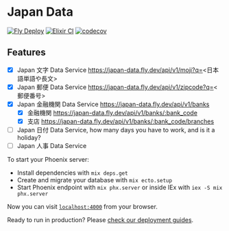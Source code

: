 # Japan Data

[![Fly Deploy](https://github.com/ThaddeusJiang/jp_data/actions/workflows/fly.yml/badge.svg)](https://github.com/ThaddeusJiang/jp_data/actions/workflows/fly.yml)
[![Elixir CI](https://github.com/ThaddeusJiang/jp_data/actions/workflows/elixir.yaml/badge.svg)](https://github.com/ThaddeusJiang/jp_data/actions/workflows/elixir.yaml)
[![codecov](https://codecov.io/github/ThaddeusJiang/jp_data/branch/main/graph/badge.svg?token=e63MmlDAiZ)](https://codecov.io/github/ThaddeusJiang/jp_data)

## Features

- [x] Japan 文字 Data Service https://japan-data.fly.dev/api/v1/moji?q=<日本語単語や長文>
- [x] Japan 郵便 Data Service https://japan-data.fly.dev/api/v1/zipcode?q=<郵便番号>
- [x] Japan 金融機関 Data Service https://japan-data.fly.dev/api/v1/banks
  - [x] 金融機関 https://japan-data.fly.dev/api/v1/banks/:bank_code
  - [x] 支店 https://japan-data.fly.dev/api/v1/banks/:bank_code/branches
- [ ] Japan 日付 Data Service, how many days you have to work, and is it a holiday?
- [ ] Japan 人事 Data Service

To start your Phoenix server:

- Install dependencies with `mix deps.get`
- Create and migrate your database with `mix ecto.setup`
- Start Phoenix endpoint with `mix phx.server` or inside IEx with `iex -S mix phx.server`

Now you can visit [`localhost:4000`](http://localhost:4000) from your browser.

Ready to run in production? Please [check our deployment guides](https://hexdocs.pm/phoenix/deployment.html).
